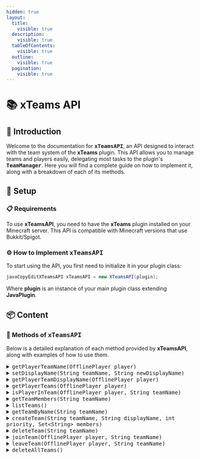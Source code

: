 ```yaml
---
hidden: true
layout:
  title:
    visible: true
  description:
    visible: true
  tableOfContents:
    visible: true
  outline:
    visible: true
  pagination:
    visible: true
---
```


# 📚 xTeams API

## 📄 Introduction

Welcome to the documentation for <kbd>**xTeamsAPI**</kbd>, an API designed to interact with the team system of the **xTeams** plugin. This API allows you to manage teams and players easily, delegating most tasks to the plugin's <kbd>**TeamManager**</kbd>. Here you will find a complete guide on how to implement it, along with a breakdown of each of its methods.

## 🚀 Setup

### 📋 Requirements

To use **xTeamsAPI**, you need to have the **xTeams** plugin installed on your Minecraft server. This API is compatible with Minecraft versions that use Bukkit/Spigot.

### ⚙️ How to Implement <kbd>xTeamsAPI</kbd>

To start using the API, you first need to initialize it in your plugin class:

```java
javaCopyEditXTeamsAPI xTeamsAPI = new XTeamsAPI(plugin);
```

Where **plugin** is an instance of your main plugin class extending **JavaPlugin**.

## 📦 Content

### 🔧 Methods of <kbd>xTeamsAPI</kbd>

Below is a detailed explanation of each method provided by **xTeamsAPI**, along with examples of how to use them.

<details>

<summary><kbd>getPlayerTeamName(OfflinePlayer player)</kbd></summary>

**Description**: Gets the name of the team that a player belongs to.

**Parameters**:

* `player` - The player whose team name you want to retrieve.

**Return Value**:

* A `String` representing the team name of the player.

**Example**:

```java
javaCopyEditString teamName = xTeamsAPI.getPlayerTeamName(player);
```

</details>

<details>

<summary><kbd>setDisplayName(String teamName, String newDisplayName)</kbd></summary>

**Description**: Changes the visible name of a team.

**Parameters**:

* `teamName` - The name of the team.
* `newDisplayName` - The new display name you want to assign to the team.

**Return Value**:

* `true` if the operation was successful, `false` otherwise.

**Example**:

```java
javaCopyEditboolean success = xTeamsAPI.setDisplayName("MyTeam", "New Display Name");
```

</details>

<details>

<summary><kbd>getPlayerTeamDisplayName(OfflinePlayer player)</kbd></summary>

**Description**: Gets the visible name of the team that a player belongs to.

**Parameters**:

* `player` - The player whose team's display name you want to retrieve.

**Return Value**:

* A `String` representing the visible name of the player's team.

**Example**:

```java
javaCopyEditString displayName = xTeamsAPI.getPlayerTeamDisplayName(player);
```

</details>

<details>

<summary><kbd>getPlayerTeams(OfflinePlayer player)</kbd></summary>

**Description**: Gets all the teams a player belongs to.

**Parameters**:

* `player` - The player whose teams you want to retrieve.

**Return Value**:

* A list of `Team` objects representing the teams the player is part of.

**Example**:

```java
javaCopyEditList<Team> teams = xTeamsAPI.getPlayerTeams(player);
```

</details>

<details>

<summary><kbd>isPlayerInTeam(OfflinePlayer player, String teamName)</kbd></summary>

**Description**: Checks if a player is in a specific team.

**Parameters**:

* `player` - The player you want to check.
* `teamName` - The name of the team you want to check.

**Return Value**:

* `true` if the player is in the team, `false` otherwise.

**Example**:

```java
javaCopyEditboolean isInTeam = xTeamsAPI.isPlayerInTeam(player, "MyTeam");
```

</details>

<details>

<summary><kbd>getTeamMembers(String teamName)</kbd></summary>

**Description**: Gets all the members of a team.

**Parameters**:

* `teamName` - The name of the team.

**Return Value**:

* A set of strings (`Set<String>`) representing the player names of the team's members.

**Example**:

```java
javaCopyEditSet<String> members = xTeamsAPI.getTeamMembers("MyTeam");
```

</details>

<details>

<summary><kbd>listTeams()</kbd></summary>

**Description**: Retrieves a list of all the teams in the system.

**Return Value**:

* A list of strings (`List<String>`) with the names of all teams.

**Example**:

```java
javaCopyEditList<String> teams = xTeamsAPI.listTeams();
```

</details>

<details>

<summary><kbd>getTeamByName(String teamName)</kbd></summary>

**Description**: Gets a `Team` object that contains all the information about a team.

**Parameters**:

* `teamName` - The name of the team you want to retrieve.

**Return Value**:

* A `Team` object with the information about the team.

**Example**:

```java
javaCopyEditTeam team = xTeamsAPI.getTeamByName("MyTeam");
```

</details>

<details>

<summary><kbd>createTeam(String teamName, String displayName, int priority, Set&#x3C;String> members)</kbd></summary>

**Description**: Creates a new team.

**Parameters**:

* `teamName` - The name of the new team.
* `displayName` - The visible name of the team.
* `priority` - The priority of the team.
* `members` - A set of players who will be members of the team.

**Return Value**:

* This method does not return anything.

**Example**:

```java
javaCopyEditSet<String> members = new HashSet<>();
members.add("player1");
members.add("player2");
xTeamsAPI.createTeam("MyTeam", "Awesome Team", 1, members);
```

</details>

<details>

<summary><kbd>deleteTeam(String teamName)</kbd></summary>

**Description**: Deletes a team from the system.

**Parameters**:

* `teamName` - The name of the team you want to delete.

**Return Value**:

* This method does not return anything.

**Example**:

```java
javaCopyEditxTeamsAPI.deleteTeam("MyTeam");
```

</details>

<details>

<summary><kbd>joinTeam(OfflinePlayer player, String teamName)</kbd></summary>

**Description**: Allows a player to join a team.

**Parameters**:

* `player` - The player who will join the team.
* `teamName` - The name of the team the player will join.

**Return Value**:

* This method does not return anything.

**Example**:

```java
javaCopyEditxTeamsAPI.joinTeam(player, "MyTeam");
```

</details>

<details>

<summary><kbd>leaveTeam(OfflinePlayer player, String teamName)</kbd></summary>

**Description**: Allows a player to leave a team.

**Parameters**:

* `player` - The player who will leave the team.
* `teamName` - The name of the team the player will leave.

**Return Value**:

* This method does not return anything.

**Example**:

```java
javaCopyEditxTeamsAPI.leaveTeam(player, "MyTeam");
```

</details>

<details>

<summary><kbd>deleteAllTeams()</kbd></summary>

**escription**: Deletes all teams from the system.

**Return Value**:

* This method does not return anything.

**Example**:

```java
javaCopyEditxTeamsAPI.deleteAllTeams();
```

</details>
